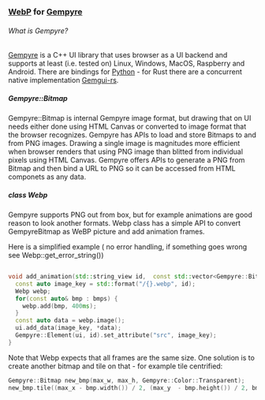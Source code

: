 ### [WebP](http://https://en.wikipedia.org/wiki/WebP "WebP") for [Gempyre](http://https://github.com/mmertama/Gempyre "Gempyre")

 

###### What is Gempyre?

[Gempyre](http://https://github.com/mmertama/Gempyre "Gempyre") is a C++ UI library that uses browser as a UI backend and supports at least (i.e. tested on) Linux, Windows, MacOS, Raspberry and Android. There are bindings for [Python](http://https://github.com/mmertama/Gempyre-Python "Python")  - for Rust there are a concurrent native implementation [Gemgui-rs](http://https://github.com/mmertama/gemgui-rs "Gemgui-rs").

 

##### Gempyre::Bitmap

Gempyre::Bitmap is internal Gempyre image format, but drawing that on UI needs either done using HTML Canvas or converted to image format that the browser recognizes. Gempyre has APIs to load and store Bitmaps to and from PNG images. Drawing a single image is magnitudes more efficient when browser renders that using PNG image than blitted from individual pixels using HTML Canvas. Gempyre offers APIs to generate a PNG from Bitmap and then bind a URL to PNG so it can be accessed from HTML componets as any data.

 

#####  class Webp

 

Gempyre supports PNG out from box, but for example animations are good reason to look another formats. Webp class has a simple API to convert GempyreBitmap as WeBP picture and add animation frames.

 Here is a simplified example ( no error handling, if something goes wrong see Webp::get_error_string())

```cpp

void add_animation(std::string_view id,  const std::vector<Gempyre::Bitmap>& bmps) {
  const auto image_key = std::format("/{}.webp", id);
  Webp webp;
  for(const auto& bmp : bmps) {
    webp.add(bmp, 400ms);
  }
  const auto data = webp.image();
  ui.add_data(image_key, *data);
  Gempyre::Element(ui, id).set_attribute("src", image_key);
}

```
Note that Webp expects that all frames are the same size. One solution is to create another bitmap and tile on that - for example tile centrified:

```cpp
Gempyre::Bitmap new_bmp(max_w, max_h, Gempyre::Color::Transparent);
new_bmp.tile((max_x - bmp.width()) / 2, (max_y  - bmp.height()) / 2, bmp);
```
